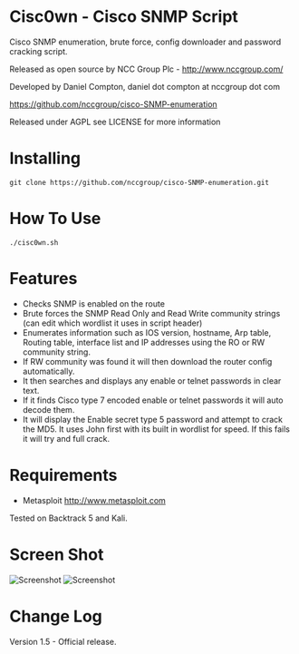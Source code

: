 Cisc0wn - Cisco SNMP Script
============================================

Cisco SNMP enumeration, brute force, config downloader and password cracking script.

Released as open source by NCC Group Plc - http://www.nccgroup.com/

Developed by Daniel Compton, daniel dot compton at nccgroup dot com

https://github.com/nccgroup/cisco-SNMP-enumeration

Released under AGPL see LICENSE for more information

Installing  
=======================
    git clone https://github.com/nccgroup/cisco-SNMP-enumeration.git


How To Use	
=======================
    ./cisc0wn.sh


Features	
=======================

* Checks SNMP is enabled on the route
* Brute forces the SNMP Read Only and Read Write community strings (can edit which wordlist it uses in script header)
* Enumerates information such as IOS version,  hostname, Arp table, Routing table, interface list and IP addresses using the RO or RW community string.
* If RW community was found it will then download the router config automatically.
* It then searches and displays any enable or telnet passwords in clear text.
* If it finds Cisco type 7 encoded enable or telnet passwords it will auto decode them.
* It will display the Enable secret type 5 password and attempt to crack the MD5. It uses John first with its built in wordlist for speed. If this fails it will try and full crack.

Requirements   
=======================
* Metasploit http://www.metasploit.com

Tested on Backtrack 5 and Kali.


Screen Shot    
=======================
<img src="http://www.commonexploits.com/wp-content/uploads/2012/06/3.png" alt="Screenshot" style="max-width:100%;">

<img src="http://www.commonexploits.com/wp-content/uploads/2012/06/121.png" alt="Screenshot" style="max-width:100%;">

Change Log
=======================

Version 1.5 - Official release.
